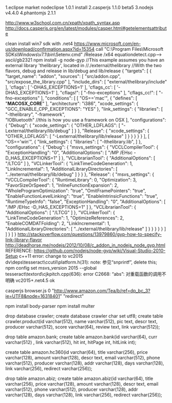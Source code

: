 1.eclipse market nodeclipse 1.0.1 install
2.casperjs 1.1.0 beta5
3.nodejs v4.4.0
4.phantomjs 2.1.1

http://www.w3school.com.cn/xpath/xpath_syntax.asp
http://docs.casperjs.org/en/latest/modules/casper.html#getelementsattribute


clean install win7 sdk with .net4
https://www.microsoft.com/en-us/download/confirmation.aspx?id=15354
call "C:\Program Files\Microsoft SDKs\Windows\v7.1\bin\Setenv.cmd" /Release /x64
equationdetect.cpp--> ascii/gb2321
npm install -g node-gyp
//This example assumes you have an external library 'thelibrary', located in 
//./external/thelibrary
//With the two flavors, debug and release in lib/debug and lib/release
{
    "targets": [
        {
            "target_name": "addon",
            "sources": [
                "src/addon.cpp",
                "src/expose_the_library.cpp"
            ],
            "include_dirs": [
                "external/thelibrary/include"
            ],
			'cflags': [
				'-DHAS_EXCEPTIONS=1'
			  ],
			  'cflags_cc': [
				'-DHAS_EXCEPTIONS=1'
			  ],
            "cflags!": [
                "-fno-exceptions"
            ],
            "cflags_cc!": [
                "-fno-exceptions"
            ],
            "conditions": [
                [
                    "OS=='mac'",
                    {
                        "defines": [
                            "__MACOSX_CORE__"
                        ],
                        "architecture": "i386",
                        "xcode_settings": {
                            "GCC_ENABLE_CPP_EXCEPTIONS": "YES"
                        },
                        "link_settings": {
                            "libraries": [
                                "-lthelibrary",
                                "-framework",   
                                "IOBluetooth" //this is how you use a framework on OSX
                            ],
                            "configurations": {
                                "Debug": {
                                    "xcode_settings": {
                                        "OTHER_LDFLAGS": [
                                            "-Lexternal/thelibrary/lib/debug"
                                        ]
                                    }
                                },
                                "Release": {
                                    "xcode_settings": {
                                        "OTHER_LDFLAGS": [
                                            "-Lexternal/thelibrary/lib/release"
                                        ]
                                    }
                                }
                            }
                        }
                    }
                ],
                [
                    "OS=='win'",
                    {
                        "link_settings": {
                            "libraries": [
                                "-lthelibrary.lib",
                            ]
                        },
                        "configurations": {
                            "Debug": {
                                "msvs_settings": {
                                    "VCCLCompilerTool": {
                                        "ExceptionHandling": "0",
                                        "AdditionalOptions": [
                                            "/MP /EHsc -D_HAS_EXCEPTIONS=1"
                                        ]
                                    },
                                    "VCLibrarianTool": {
                                        "AdditionalOptions": [
                                            "/LTCG"
                                        ]
                                    },
                                    "VCLinkerTool": {
                                        "LinkTimeCodeGeneration": 1,
                                        "LinkIncremental": 1,
                                        "AdditionalLibraryDirectories": [
                                            "../external/thelibrary/lib/debug"
                                        ]
                                    }
                                }
                            },
                            "Release": {
                                "msvs_settings": {
                                    "VCCLCompilerTool": {
                                        "RuntimeLibrary": 0,
                                        "Optimization": 3,
                                        "FavorSizeOrSpeed": 1,
                                        "InlineFunctionExpansion": 2,
                                        "WholeProgramOptimization": "true",
                                        "OmitFramePointers": "true",
                                        "EnableFunctionLevelLinking": "true",
                                        "EnableIntrinsicFunctions": "true",
                                        "RuntimeTypeInfo": "false",
                                        "ExceptionHandling": "0",
                                        "AdditionalOptions": [
                                            "/MP /EHsc -D_HAS_EXCEPTIONS=1"
                                        ]
                                    },
                                    "VCLibrarianTool": {
                                        "AdditionalOptions": [
                                            "/LTCG"
                                        ]
                                    },
                                    "VCLinkerTool": {
                                        "LinkTimeCodeGeneration": 1,
                                        "OptimizeReferences": 2,
                                        "EnableCOMDATFolding": 2,
                                        "LinkIncremental": 1,
                                        "AdditionalLibraryDirectories": [
                                            "../external/thelibrary/lib/release"
                                        ]
                                    }
                                }
                            }
                        }
                    }
                ]
            ]
        }
    ]
}
http://stackoverflow.com/questions/13979860/gyp-how-to-specify-link-library-flavor
http://deadhorse.me/nodejs/2012/10/08/c_addon_in_nodejs_node_gyp.html
REFERENCE:  https://github.com/nodejs/node-gyp/wiki/Visual-Studio-2010-Setup
c++11 error: change to vc2015
dv\deps\tesseract\ccutil\platform.h(31): note: 参见“snprintf”, delete this;
npm config set msvs_version 2015 --global
tesseract\textord\cjkpitch.cpp(636): error C2668: “abs”: 对重载函数的调用不明确 vc2015+.net4.5 ok

casperjs browser.js 0 "http://www.amazon.com/Tea/b/ref=dp_bc_3?ie=UTF8&node=16318401" "redirect"

npm install body-parser
npm install multer


drop database crawler;
create database crawler char set utf8;
create table crawler.product(id varchar(512), name varchar(512), pic text, descr text, producer varchar(512), score varchar(64), review text, link varchar(512));

drop table amazon.bank;
create table amazon.bank(id varchar(64), curr varchar(512) , link varchar(512), hit int, hitPage int, hitLink int);

create table amazon.hc360(id varchar(64), title varchar(256), price varchar(128), amount varchar(128), descr text, email varchar(512), phone varchar(512), producer varchar(128), addr varchar(128), days varchar(128), link varchar(256), redirect varchar(256));

drop table amazon.abiz;
create table amazon.abiz(id varchar(64), title varchar(256), price varchar(128), amount varchar(128), descr text, email varchar(512), phone varchar(512), producer varchar(128), addr varchar(128), days varchar(128), link varchar(256), redirect varchar(256));